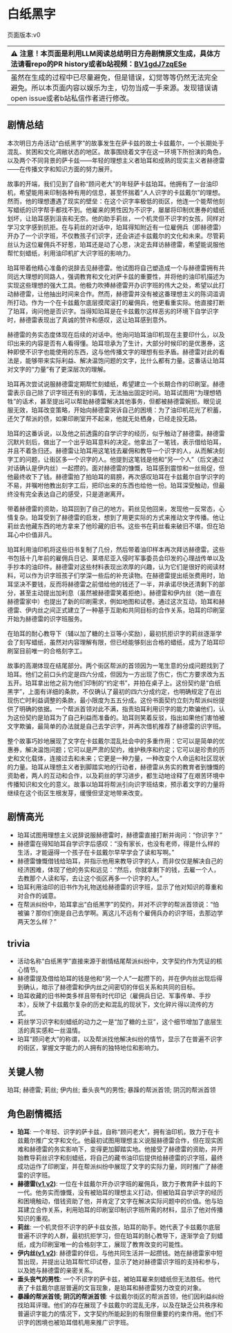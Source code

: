 # 白纸黑字
页面版本:v0
 

| :warning: 注意！本页面是利用LLM阅读总结明日方舟剧情原文生成，具体方法请看repo的PR history或者b站视频：[BV1gdJ7zqESe](https://www.bilibili.com/video/BV1gdJ7zqESe/)         |
|:----------------------------|
| 虽然在生成的过程中已尽量避免，但是错误，幻觉等等仍然无法完全避免。所以本页面内容以娱乐为主，切勿当成一手来源。发现错误请open issue或者b站私信作者进行修改。|



## 剧情总结
本次明日方舟活动“白纸黑字”的故事发生在萨卡兹的故土卡兹戴尔，一个长期处于混乱、贫困和文化凋敝状态的地区。故事围绕着文字在这一环境下所扮演的角色，以及两个不同背景的萨卡兹——年轻的理想主义者珀耳和成熟的现实主义者赫德雷——在传播文字和知识方面的努力展开。

故事的开端，我们见到了自称“顾问老大”的年轻萨卡兹珀耳。他拥有了一台油印机，希望能用来印制各种有用的信息，甚至怀揣着“人人识字的卡兹戴尔”的理想。然而，他的理想遭遇了现实的壁垒：在这个识字率极低的街区，他连一个能帮他刻写蜡纸的识字帮手都找不到。他雇来的男性因为不识字，屡屡将印制优惠券的蜡纸划坏，让珀耳感到沮丧和无奈。他的助手莉丝，一个机灵但不识字的女孩，同样对学习文字感到抗拒。在与莉丝的对话中，珀耳得知附近有一位雇佣兵（即赫德雷）开办了一个识字班，不仅教孩子们识字，还会讲述卡兹戴尔的文化和未来。尽管莉丝认为这位雇佣兵不好惹，珀耳还是动了心思，决定去拜访赫德雷，希望能说服他帮忙刻蜡纸，利用油印机扩大识字班的影响力。

珀耳带着他精心准备的说辞去见赫德雷。他试图将自己塑造成一个与赫德雷拥有共同远大理想的同路人，强调教育和文化对萨卡兹的重要性，并将他的油印机描述为实现这些理想的强大工具。他极力吹捧赫德雷开办识字班的伟大之处，希望以此打动赫德雷，让他抽出时间来合作。然而，赫德雷并没有被这番理想主义的陈词滥调所打动。作为一个在卡兹戴尔底层摸爬滚打的雇佣兵，他更看重实际。他直接打断了珀耳，询问他是否识字。当得知珀耳是在卡兹戴尔这样恶劣的环境下自学识字时，赫德雷表现出了真诚的赞许和感叹，这让珀耳感到意外。

赫德雷的务实态度体现在后续的对话中。他询问珀耳油印机现在主要印什么，以及印出来的内容是否有人看得懂。珀耳坦承为了生计，大部分时候印的是优惠券，这种即使不识字也能使用的东西，这与他传播文字的理想有些矛盾。赫德雷对此的看法是，能够带来实际利益、解决温饱问题的文字，比什么都有力量。这番话让珀耳对文字的“力量”有了更深层次的理解。

珀耳再次尝试说服赫德雷定期帮忙刻蜡纸，希望建立一个长期合作的印刷室。赫德雷表示自己除了识字班还有别的事情，无法抽出固定时间。珀耳试图用“为理想牺牲”的话术，甚至提出可以帮助赫德雷解决其他事务，但都被赫德雷婉拒。眼见说服无效，珀耳改变策略，开始向赫德雷哭诉自己的困境：为了油印机花光了积蓄，还欠了帮派的债，如果印刷室开不起来，他就无处栖身，已经走投无路。

珀耳的这番诉说，以及他之前透露的自学识字的经历，似乎触动了赫德雷。赫德雷沉默片刻后，做出了一个出乎珀耳意料的决定。他拿出了一笔钱，表示借给珀耳，并且不着急归还。赫德雷让珀耳用这笔钱去雇佣和教导一个识字的人，从而解决刻字工的问题，让街区多一个识字的人。他提到这笔钱是他和“另一个人”（后文通过对话确认是伊内丝）一起攒的。面对赫德雷的慷慨，珀耳感到震惊和一丝局促，但他最终收下了钱。赫德雷拍了拍珀耳的肩膀，再次感叹珀耳在卡兹戴尔自学识字的不易，并嘱咐他教出刻字工后，把印出来的东西也给他一份。珀耳深受触动，但最终没有完全表达自己的感受，只是道谢离开。

带着赫德雷的资助，珀耳回到了自己的地方。莉丝见他回来，发现他一反常态，心情复杂。珀耳受到了赫德雷的启发，想到了用更实际的方式来推动文字传播。他让莉丝去他藏东西的地方拿来了他珍藏的旧书。这些书在莉丝看来破旧不堪，但在珀耳心中价值非凡。

珀耳利用油印机将这些旧书复制了几份，然后带着油印样本再次拜访赫德雷。这些书包括十几年前的雇佣兵日记、莱塔尼亚入侵时军事委员会印发的心理战传单以及手抄本的油印件。赫德雷对这些材料表现出浓厚的兴趣，认为它们是很好的阅读材料，可以作为识字班孩子们学深一些后的补充读物。在赫德雷提出纸张费用时，珀耳坚决不要钱，反而将赫德雷之前借给他的钱还了一半，并承诺尽快还清剩下的部分，甚至主动提出加利息（虽然被赫德雷笑着拒绝）。赫德雷和伊内丝（她一直在赫德雷家中）也提出了新的印刷需求，例如地图和试卷。通过这次互动，珀耳和赫德雷、伊内丝之间正式建立了一种基于互助和共同目标的合作关系，珀耳的印刷室开始为赫德雷的识字班服务。

在珀耳的耐心教导下（辅以加了糖的土豆等小奖励），最初抗拒识字的莉丝逐渐学会了刻写蜡纸，虽然对内容理解有限，但已经能够刻出合格的蜡纸，成为了珀耳印刷室目前唯一的合格刻字工。

故事的高潮体现在结尾部分。两个街区帮派的首领因为一笔生意的分成问题找到了珀耳。他们之前口头约定是四六分成，但因为一方出现了伤亡，伤亡方要求改为五五开。珀耳拿出他之前为他们印制的“约定书”，并拍在桌子上。这份契约是“白纸黑字”，上面有详细的条款，不仅确认了最初的四六分成约定，也明确规定了在出现伤亡时利益调整的条款，最小限度为五五分成。这份书面契约立刻为帮派纠纷提供了明确的依据。一个帮派首领对此不满，指责珀耳利用识字的能力欺骗他们，认为这份契约是珀耳为了自己利益而准备的。珀耳则笑着反驳，指出如果他们害怕被文字欺骗，最简单的办法就是自己去学识字，并再次借机推荐了赫德雷的识字班。

整个故事巧妙地展现了文字在卡兹戴尔混乱社会中的多重作用：它可以是简单的优惠券，解决温饱问题；它可以是严肃的契约，维护秩序和约定；它可以是珍贵的历史和文化载体，连接过去和未来；它更是一种力量，一种改变个人命运和社区现状的力量。珀耳从理想主义者到脚踏实地的行动者，赫德雷从务实的教育者到慷慨的资助者，两人的互动和合作，以及莉丝的学习进步，都生动地诠释了在艰苦环境中传播知识和文化的意义。故事以珀耳将帮派引向识字班结束，预示着文字的力量将继续在这个街区生根发芽，缓慢但坚定地带来改变。
## 剧情高光
*   珀耳试图用理想主义说辞说服赫德雷时，赫德雷直接打断并询问：“你识字？”
*   赫德雷在得知珀耳自学识字后感叹：“没有家长，也没有老师，得是什么样的生活，才能逼得一个孩子在卡兹戴尔早早学会了读和写啊。”
*   赫德雷慷慨借钱给珀耳，并指示他用来教导识字的人，而非仅仅是解决自己的经济困难，体现了他的务实和远见：“然后，你就拿剩下的钱，去雇一个人，去教那个人读和写，去让这个街区再多一个识字的人。”
*   珀耳利用油印的旧书作为礼物送给赫德雷的识字班，显示了他对知识的尊重和对合作的诚意。
*   在帮派纠纷中，珀耳拿出“白纸黑字”的契约，并对不识字的帮派首领说：“怕被骗？那你们倒是自己去学啊。离这儿不远有个雇佣兵办的识字班，去那边学两天怎么样？”
## trivia
*   活动名称“白纸黑字”直接来源于剧情结尾帮派纠纷中，文字契约作为凭证的核心情节。
*   赫德雷提及借给珀耳的钱是他和“另一个人”一起攒下的，并在伊内丝出现后得到确认，暗示了赫德雷和伊内丝之间密切的伴侣关系和共同的目标。
*   珀耳收藏的旧书种类多样且带有时代印记（雇佣兵日记、军事传单、手抄本），反映了卡兹戴尔复杂的历史和混乱的现状下，文化碎片得以流传的方式。
*   莉丝学习识字和刻蜡纸的动力之一是“加了糖的土豆”，这个细节增加了底层生活的真实感和一丝温情。
*   珀耳“顾问老大”的称谓，以及帮派找他解决纠纷的情节，显示了在普遍不识字的街区，掌握文字能力的人拥有的独特地位和影响力。
## 关键人物
珀耳; 赫德雷; 莉丝; 伊内丝; 垂头丧气的男性; 暴躁的帮派首领; 阴沉的帮派首领
## 角色剧情概括
-   **珀耳**: 一个年轻、识字的萨卡兹，自称“顾问老大”，拥有油印机，致力于在卡兹戴尔推广文字和文化。他最初试图用理想主义说服赫德雷合作，但在现实困难和赫德雷的务实影响下，变得更加脚踏实地。他接受了赫德雷的资助，并开始教导莉丝识字和刻蜡纸，将自己的藏书油印后提供给赫德雷的识字班，最终成功运作了印刷室，并在帮派纠纷中展现了文字的实际力量，同时推广了赫德雷的识字班。
-   **赫德雷([v1](../chars/char_4088_hodrer.md),[v2](../char_v3/char_4088_hodrer.md))**: 一位在卡兹戴尔开办识字班的雇佣兵，致力于教育萨卡兹的下一代。他务实而慷慨，没有被珀耳的理想主义打动，但被珀耳自学识字的经历和困境触动，借钱资助了他，并肯定了文字在解决实际问题中的价值。他与珀耳建立合作关系，利用珀耳的印刷室印制识字班所需的材料，显示了他对传播知识的重视。
-   **莉丝**: 一个机灵但不识字的萨卡兹女孩，珀耳的助手。她代表了卡兹戴尔底层普遍不识字的人群，最初抗拒学习，但在珀耳的耐心教导下，逐渐学会了刻蜡纸，成为印刷室唯一的合格刻字工，展现了教育改变的可能性。
-   **伊内丝([v1](../chars/char_4087_ines.md),[v2](../char_v3/char_4087_ines.md))**: 赫德雷的伴侣，与他共同生活并一起攒钱。她在赫德雷家中短暂出现，并提出让珀耳帮忙印试卷，显示了她对赫德雷识字班的支持和参与，以及她与赫德雷的亲密关系。
-   **垂头丧气的男性**: 一个不识字的萨卡兹，被珀耳雇来刻蜡纸但无法胜任。他代表了卡兹戴尔底层普遍的文盲现象，是珀耳和赫德雷努力改变的对象。
-   **暴躁的帮派首领; 阴沉的帮派首领**: 卡兹戴尔街区的帮派首领，他们因利益纠纷找珀耳评理。他们的存在展现了卡兹戴尔的混乱无序，以及在缺乏公共秩序和普遍识字能力的情况下，文字契约所能起到的有限但重要的约束作用。他们不识字的困境也被珀耳借机用来推广识字班。
